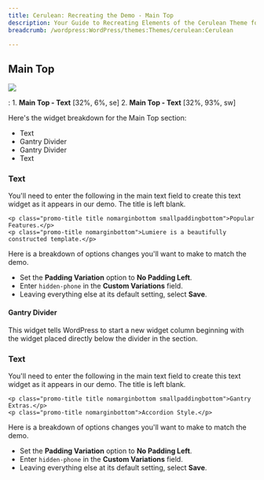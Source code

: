 ```yaml
---
title: Cerulean: Recreating the Demo - Main Top
description: Your Guide to Recreating Elements of the Cerulean Theme for WordPress
breadcrumb: /wordpress:WordPress/themes:Themes/cerulean:Cerulean

---
```


Main Top
-----
![][demo]

:   1. **Main Top - Text** [32%, 6%, se]
    2. **Main Top - Text** [32%, 93%, sw]

Here's the widget breakdown for the Main Top section:

* Text
* Gantry Divider
* Gantry Divider
* Text

### Text
You'll need to enter the following in the main text field to create this text widget as it appears in our demo. The title is left blank.

~~~
<p class="promo-title title nomarginbottom smallpaddingbottom">Popular Features.</p>
<p class="promo-title nomarginbottom">Lumiere is a beautifully constructed template.</p>
~~~

Here is a breakdown of options changes you'll want to make to match the demo.

* Set the **Padding Variation** option to **No Padding Left**.
* Enter `hidden-phone` in the **Custom Variations** field.
* Leaving everything else at its default setting, select **Save**.

#### Gantry Divider
This widget tells WordPress to start a new widget column beginning with the widget placed directly below the divider in the section.

### Text
You'll need to enter the following in the main text field to create this text widget as it appears in our demo. The title is left blank.

~~~
<p class="promo-title title nomarginbottom smallpaddingbottom">Gantry Extras.</p>
<p class="promo-title nomarginbottom">Accordion Style.</p>
~~~

Here is a breakdown of options changes you'll want to make to match the demo.

* Set the **Padding Variation** option to **No Padding Left**.
* Enter `hidden-phone` in the **Custom Variations** field.
* Leaving everything else at its default setting, select **Save**.

[demo]: assets/demo_9.jpeg
[demo6]: assets/wp_Cerulean_demo_6.jpeg
[faq]: faq.md